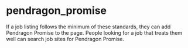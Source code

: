 # pendragon_promise
If a job listing follows the minimum of these standards, they can add Pendragon Promise to the page. People looking for a job that treats them well can search job sites for Pendragon Promise.
